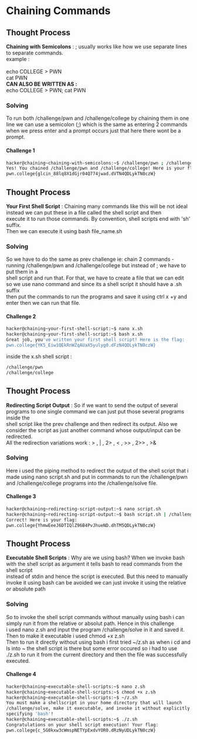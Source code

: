 # Chaining Commands
## Thought Process
**Chaining with Semicolons** : 
; usually works like how we use separate lines to separate commands. <br>
example : <br><br>
echo COLLEGE > PWN<br> 
cat PWN<br>
**CAN ALSO BE WRITTEN AS :** <br>
echo COLLEGE > PWN; cat PWN <br>
### Solving 
To run both /challenge/pwn and /challenge/college by chaining them in one line we can use a semicolon (;) which is the same as entering 2 commands <br>
when we press enter and a prompt occurs just that here there wont be a prompt.
#### Challenge 1
```bash
hacker@chaining~chaining-with-semicolons:~$ /challenge/pwn ; /challenge/college
Yes! You chained /challenge/pwn and /challenge/college! Here is your flag:
pwn.college{glcin_88lq8X1dGjr04Q774jwad.dVTN4QDLykTN0czW}
```
## Thought Process
**Your First Shell Script** : Chaining many commands like this will be not ideal instead we can put these in a file called the shell script and then<br>
execute it to run those commands. By convention, shell scripts end with 'sh' suffix. <br>
Then we can execute it using bash file_name.sh 

### Solving 
So we have to do the same as prev challenge ie: chain 2 commands - running /challenge/pwn and /challenge/college but instead of ; we have to put them in a <br>
shell script and run that. For that, we have to create a file that we can edit so we use nano command and since its a shell script it should have a .sh suffix <br>
then put the commands to run the programs and save it using ctrl x +y and enter then we can run that file. 
#### Challenge 2
```bash
hacker@chaining~your-first-shell-script:~$ nano x.sh
hacker@chaining~your-first-shell-script:~$ bash x.sh
Great job, you've written your first shell script! Here is the flag:
pwn.college{YK5_Eiw1QEkRnWZqAUaX5yulyg0.dFzN4QDLykTN0czW}
```
inside the x.sh shell script : 
```bash
/challenge/pwn
/challenge/college
```
## Thought Process
**Redirecting Script Output** : So if we want to send the output of several programs to one single command we can just put those several programs inside the <br>
shell script like the prev challenge and then redirect its output. Also we consider the script as just another command whose output/input can be redirected.<br>
All the redirection variations work : > , | , 2> , < , >> , 2>> , >& <br>


### Solving 
Here i used the piping method to redirect the output of the shell script that i made using nano script.sh and put in commands to run the /challenge/pwn<br>
and /challenge/college programs into the /challenge/solve file. 
#### Challenge 3
```bash
hacker@chaining~redirecting-script-output:~$ nano script.sh
hacker@chaining~redirecting-script-output:~$ bash script.sh | /challenge/solve
Correct! Here is your flag:
pwn.college{YhmwEeeJ6DTIQlZ96B4PvJhueND.dhTM5QDLykTN0czW}
```
## Thought Process
**Executable Shell Scripts** : Why are we using bash? When we invoke bash with the shell script as argument it tells bash to read commands from the shell script <br>instead of stdin and hence the script is executed. But this need to manually invoke it using bash can be avoided we can just invoke it using the relative<br>
or absolute path 

### Solving 
So to invoke the shell script commands without manually using bash i can simply run it from the relative or absolut path. Hence in this challenge <br>
i used nano z.sh and input the program /challenge/solve in it and saved it. Then to make it executable i used chmod +x z.sh <br>
Then to run it directly without using bash i first tried ~/z.sh as when i cd and ls into ~ the shell script is there but some error occured so i had to use<br>
./z.sh to run it from the current directory and then the file was successfully executed.
#### Challenge 4
```bash
hacker@chaining~executable-shell-scripts:~$ nano z.sh
hacker@chaining~executable-shell-scripts:~$ chmod +x z.sh
hacker@chaining~executable-shell-scripts:~$ ~/z.sh
You must make a shellscript in your home directory that will launch
/challenge/solve, make it executable, and invoke it without explicitly
specifying 'bash'!
hacker@chaining~executable-shell-scripts:~$ ./z.sh
Congratulations on your shell script execution! Your flag:
pwn.college{c_5G0kxw3cWmspNETYpExdvYOR0.dRzNyUDLykTN0czW}
```
